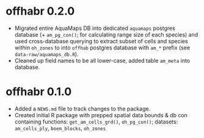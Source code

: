 # offhabr 0.2.0

* Migrated entire AquaMaps DB into dedicated `aquamaps` postgres database (\+ `am_pg_con()`; for calculating range size of each species) and used cross-database querying to extract subset of cells and species within `oh_zones` to into `offhab` postgres database with `am_*` prefix (see `data-raw/aquamaps_db.R`).
* Cleaned up field names to be all lower-case, added table `am_meta` into database.

# offhabr 0.1.0

* Added a `NEWS.md` file to track changes to the package.
* Created initial R package with prepped spatial data bounds & db con containing functions: `get_am_cells_grd()`, `oh_pg_con()`; datasets: `am_cells_ply`, `boem_blocks`, `oh_zones`


